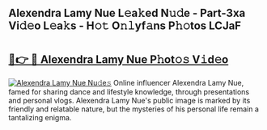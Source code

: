 ## Alexendra Lamy Nue L𝚎a𝚔ed N𝚞𝚍e - Part-3xa Vi𝚍𝚎o L𝚎a𝚔s - H𝚘𝚝 O𝚗𝚕yf𝚊ns P𝚑𝚘tos LCJaF

# <h2><a href="http://kf2s29i.oniu.top/?m=Alexendra+Lamy+Nue">🔗👉 🔴 Alexendra Lamy Nue P𝚑ot𝚘𝚜 V𝚒d𝚎o</a></h2>

[![Alexendra Lamy Nue Nu𝚍e𝚜](https://i.imgur.com/0qMVB7G.gif)](http://kf2s29i.oniu.top/?m=Alexendra+Lamy+Nue)
Online influencer Alexendra Lamy Nue, famed for sharing dance and lifestyle knowledge, through presentations and personal vlogs. Alexendra Lamy Nue's public image is marked by its friendly and relatable nature, but the mysteries of his personal life remain a tantalizing enigma.  
